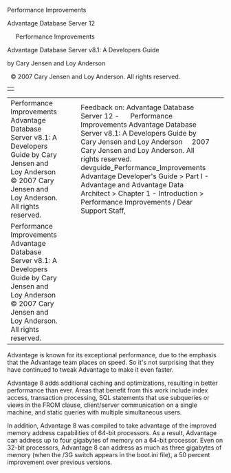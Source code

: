 Performance Improvements




Advantage Database Server 12  

     Performance Improvements

Advantage Database Server v8.1: A Developers Guide

by Cary Jensen and Loy Anderson

  © 2007 Cary Jensen and Loy Anderson. All rights reserved.

|  |
| --- |
|  |

|  |  |  |  |  |
| --- | --- | --- | --- | --- |
| Performance Improvements  Advantage Database Server v8.1: A Developers Guide  by Cary Jensen and Loy Anderson    © 2007 Cary Jensen and Loy Anderson. All rights reserved. |  |  | Feedback on: Advantage Database Server 12 -      Performance Improvements Advantage Database Server v8.1: A Developers Guide by Cary Jensen and Loy Anderson     2007 Cary Jensen and Loy Anderson. All rights reserved. devguide\_Performance\_Improvements Advantage Developer's Guide > Part I - Advantage and Advantage Data Architect > Chapter 1 - Introduction > Performance Improvements / Dear Support Staff, |  |
| Performance Improvements  Advantage Database Server v8.1: A Developers Guide  by Cary Jensen and Loy Anderson    © 2007 Cary Jensen and Loy Anderson. All rights reserved. |  |  |  |  |

Advantage is known for its exceptional performance, due to the emphasis that the Advantage team places on speed. So it's not surprising that they have continued to tweak Advantage to make it even faster.

Advantage 8 adds additional caching and optimizations, resulting in better performance than ever. Areas that benefit from this work include index access, transaction processing, SQL statements that use subqueries or views in the FROM clause, client/server communication on a single machine, and static queries with multiple simultaneous users.

In addition, Advantage 8 was compiled to take advantage of the improved memory address capabilities of 64-bit processors. As a result, Advantage can address up to four gigabytes of memory on a 64-bit processor. Even on 32-bit processors, Advantage 8 can address as much as three gigabytes of memory (when the /3G switch appears in the boot.ini file), a 50 percent improvement over previous versions.